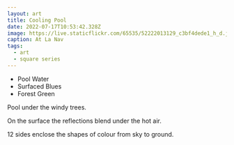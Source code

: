 ```yaml
---
layout: art
title: Cooling Pool
date: 2022-07-17T10:53:42.328Z
image: https://live.staticflickr.com/65535/52222013129_c3bf4dede1_h_d.jpg
caption: At La Nav
tags:
  - art
  - square series
---
```

* Pool Water
* Surfaced Blues
* Forest Green

Pool under the windy trees.

On the surface the reflections blend under the hot air.

12 sides enclose the shapes of colour from sky to ground.